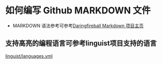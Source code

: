 # 如何编写 Github MARKDOWN 文件

* MARKDOWN 语法参考可参考[Daringfireball Markdown 项目主页](http://daringfireball.net/projects/markdown/)

## 支持高亮的编程语言可参考linguist项目支持的语言
[linguist/languages.yml](https://github.com/github/linguist/blob/master/lib/linguist/languages.yml)